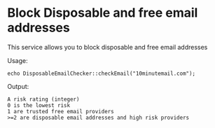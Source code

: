 # Block Disposable and free email addresses
This service allows you to block disposable and free email addresses

Usage:
```
echo DisposableEmailChecker::checkEmail("10minutemail.com");
```

Output:
```
A risk rating (integer)
0 is the lowest risk
1 are trusted free email providers
>=2 are disposable email addresses and high risk providers
```

